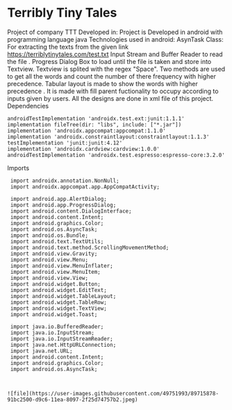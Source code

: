 # Terribly Tiny Tales
Project of company TTT
Developed in:
Project is Developed in android with programming language java 
Technologies used in android:
AsynTask Class:
For extracting the texts from the given link https://terriblytinytales.com/test.txt
Input Stream and Buffer Reader to read the file .
Progress Dialog Box to load until the file is taken and store into  Textview.
Textview is splited with the regex "Space".
Two methods are used  to get all the words and count the number of there frequency with higher precedence.
Tabular layout is made to show the words with higher precedence .
It is made with fill parent fuctionality to occupy according to inputs given by users.
All the designs are done in xml file of this project.
Dependencies


    androidTestImplementation 'androidx.test.ext:junit:1.1.1'
    implementation fileTree(dir: "libs", include: ["*.jar"])
    implementation 'androidx.appcompat:appcompat:1.1.0'
    implementation 'androidx.constraintlayout:constraintlayout:1.1.3'
    testImplementation 'junit:junit:4.12'
    implementation 'androidx.cardview:cardview:1.0.0'
    androidTestImplementation 'androidx.test.espresso:espresso-core:3.2.0'
    
   Imports
   
  
     import androidx.annotation.NonNull;
     import androidx.appcompat.app.AppCompatActivity;

     import android.app.AlertDialog;
     import android.app.ProgressDialog;
     import android.content.DialogInterface;
     import android.content.Intent;
     import android.graphics.Color;
     import android.os.AsyncTask;
     import android.os.Bundle;
     import android.text.TextUtils;
     import android.text.method.ScrollingMovementMethod;
     import android.view.Gravity;
     import android.view.Menu;
     import android.view.MenuInflater;
     import android.view.MenuItem;
     import android.view.View;
     import android.widget.Button;
     import android.widget.EditText;
     import android.widget.TableLayout;
     import android.widget.TableRow;
     import android.widget.TextView;
     import android.widget.Toast;

     import java.io.BufferedReader;
     import java.io.InputStream;
     import java.io.InputStreamReader;
     import java.net.HttpURLConnection;
     import java.net.URL;
     import android.content.Intent;
     import android.graphics.Color;
     import android.os.AsyncTask;
       
     

    ![file](https://user-images.githubusercontent.com/49751993/89715878-91bc2500-d9c6-11ea-8097-2f25d74757b2.jpeg)





